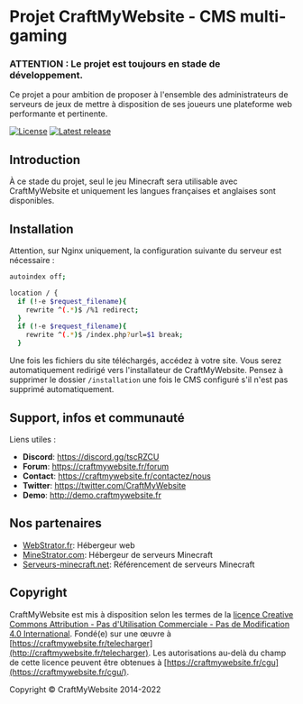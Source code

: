 Projet CraftMyWebsite - CMS multi-gaming
=================================================

### ATTENTION : Le projet est toujours en stade de développement.

Ce projet a pour ambition de proposer à l'ensemble des administrateurs de serveurs de jeux de mettre à disposition de ses joueurs une plateforme web performante et pertinente.

[![License](https://img.shields.io/badge/License-GNU%20GPL-%239f9f9f)](https://www.gnu.org/licenses/gpl-3.0.fr.html)
[![Latest release](https://img.shields.io/badge/v2.0.0-%234c29cc)](https://github.com/CraftMyWebsite/cmw-core)


Introduction
------------

À ce stade du projet, seul le jeu Minecraft sera utilisable avec CraftMyWebsite et uniquement les langues françaises et anglaises sont disponibles. 

Installation
------------

Attention, sur Nginx uniquement, la configuration suivante du serveur est nécessaire :

```bash
autoindex off;

location / {
  if (!-e $request_filename){
    rewrite ^(.*)$ /%1 redirect;
  }
  if (!-e $request_filename){
    rewrite ^(.*)$ /index.php?url=$1 break;
  }
```

Une fois les fichiers du site téléchargés, accédez à votre site. Vous serez automatiquement redirigé vers l'installateur de CraftMyWebsite.
Pensez à supprimer le dossier `/installation` une fois le CMS configuré s'il n'est pas supprimé automatiquement.


Support, infos et communauté
------------

Liens utiles :
- **Discord**: https://discord.gg/tscRZCU
- **Forum**: https://craftmywebsite.fr/forum
- **Contact**: https://craftmywebsite.fr/contactez/nous
- **Twitter**: https://twitter.com/CraftMyWebsite
- **Demo**: http://demo.craftmywebsite.fr


Nos partenaires
------------

- [WebStrator.fr](https://www.webstrator.fr): Hébergeur web
- [MineStrator.com](https://www.minestrator.com): Hébergeur de serveurs Minecraft
- [Serveurs-minecraft.net](https://www.serveurs-minecraft.net): Référencement de serveurs Minecraft

Copyright
------------

CraftMyWebsite est mis à disposition selon les termes de la [licence Creative Commons Attribution - Pas d'Utilisation Commerciale - Pas de Modification 4.0 International](http://creativecommons.org/licenses/by-nc-nd/4.0/). Fondé(e) sur une œuvre à [https://craftmywebsite.fr/telecharger](http://craftmywebsite.fr/telecharger). Les autorisations au-delà du champ de cette licence peuvent être obtenues à [https://craftmywebsite.fr/cgu](https://craftmywebsite.fr/cgu/).

Copyright © CraftMyWebsite 2014-2022 
